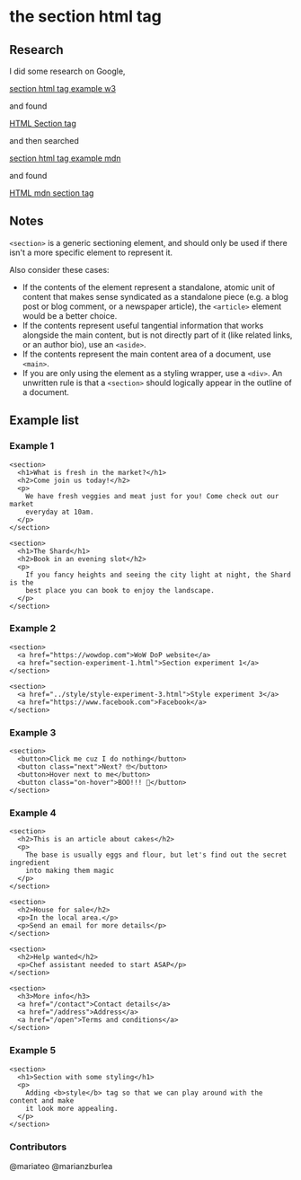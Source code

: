 # the **section** html tag

## Research

I did some research on Google,

[section html tag example w3](https://www.google.com/search?q=section+html+tag+example+w3)

and found

[HTML Section tag](https://www.w3schools.com/tags/tag_section.asp)

and then searched

[section html tag example mdn](https://www.google.com/search?q=section+html+tag+example+mdn)

and found

[HTML mdn section tag](https://developer.mozilla.org/en-US/docs/Web/HTML/Element/section)

## Notes

`<section>` is a generic sectioning element, and should only be used if there isn't a more specific element to represent it.

Also consider these cases:

- If the contents of the element represent a standalone, atomic unit of content that makes sense syndicated as a standalone piece (e.g. a blog post or blog comment, or a newspaper article), the `<article>` element would be a better choice.
- If the contents represent useful tangential information that works alongside the main content, but is not directly part of it (like related links, or an author bio), use an `<aside>`.
- If the contents represent the main content area of a document, use `<main>`.
- If you are only using the element as a styling wrapper, use a `<div>`. An unwritten rule is that a `<section>` should logically appear in the outline of a document.

## Example list

### Example 1

```html:
<section>
  <h1>What is fresh in the market?</h1>
  <h2>Come join us today!</h2>
  <p>
    We have fresh veggies and meat just for you! Come check out our market
    everyday at 10am.
  </p>
</section>

<section>
  <h1>The Shard</h1>
  <h2>Book in an evening slot</h2>
  <p>
    If you fancy heights and seeing the city light at night, the Shard is the
    best place you can book to enjoy the landscape.
  </p>
</section>
```

### Example 2

```html:
<section>
  <a href="https://wowdop.com">WoW DoP website</a>
  <a href="section-experiment-1.html">Section experiment 1</a>
</section>

<section>
  <a href="../style/style-experiment-3.html">Style experiment 3</a>
  <a href="https://www.facebook.com">Facebook</a>
</section>
```

### Example 3

```html:
<section>
  <button>Click me cuz I do nothing</button>
  <button class="next">Next? 🤓</button>
  <button>Hover next to me</button>
  <button class="on-hover">BOO!!! 👻</button>
</section>
```

### Example 4

```html:
<section>
  <h2>This is an article about cakes</h2>
  <p>
    The base is usually eggs and flour, but let's find out the secret ingredient
    into making them magic
  </p>
</section>

<section>
  <h2>House for sale</h2>
  <p>In the local area.</p>
  <p>Send an email for more details</p>
</section>

<section>
  <h2>Help wanted</h2>
  <p>Chef assistant needed to start ASAP</p>
</section>

<section>
  <h3>More info</h3>
  <a href="/contact">Contact details</a>
  <a href="/address">Address</a>
  <a href="/open">Terms and conditions</a>
</section>
```

### Example 5

```html:
<section>
  <h1>Section with some styling</h1>
  <p>
    Adding <b>style</b> tag so that we can play around with the content and make
    it look more appealing.
  </p>
</section>
```

### Contributors

@mariateo
@marianzburlea
